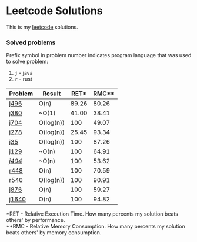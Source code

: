 # Leetcode Solutions

This is my [leetcode](https://leetcode.com/Vanderkast/) solutions.

### Solved problems

Prefix symbol in problem number indicates program language that was used to solve problem:
1. `j` - java
2. `r` - rust

| Problem                                                                             | Result    | RET*  | RMC** |
|-------------------------------------------------------------------------------------|-----------|-------|-------|
| [j496](https://leetcode.com/problems/next-greater-element-i/)                       | O(n)      | 89.26 | 80.26 |
| [j380](https://leetcode.com/problems/insert-delete-getrandom-o1/)                   | ~O(1)     | 41.00 | 38.41 |
| [j704](https://leetcode.com/problems/binary-search/)                                | O(log(n)) | 100   | 49.07 |
| [j278](https://leetcode.com/problems/first-bad-version/)                            | O(log(n)) | 25.45 | 93.34 |
| [j35](https://leetcode.com/problems/search-insert-position/)                        | O(log(n)) | 100   | 87.26 |
| [j129](https://leetcode.com/problems/sum-root-to-leaf-numbers/)                     | ~O(n)     | 100   | 64.91 |
| *[j404](https://leetcode.com/problems/sum-of-left-leaves/)*                         | ~O(n)     | 100   | 53.62 |
| [r448](https://leetcode.com/problems/find-all-numbers-disappeared-in-an-array/)     | O(n)      | 100   | 70.59 |
| [r540](https://leetcode.com/problems/single-element-in-a-sorted-array/)             | O(log(n)) | 100   | 90.91 |
| [j876](https://leetcode.com/problems/middle-of-the-linked-list/)                    | O(n)      | 100   | 59.27 |
| [j1640](https://leetcode.com/problems/check-array-formation-through-concatenation/) | O(n)      | 100   | 94.82 |

*RET - Relative Execution Time. How many percents my solution beats others' by performance.  
**RMC - Relative Memory Consumption. How many percents my solution beats others' by memory consumption.

